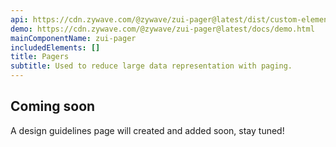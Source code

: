 ```yaml
---
api: https://cdn.zywave.com/@zywave/zui-pager@latest/dist/custom-elements.json
demo: https://cdn.zywave.com/@zywave/zui-pager@latest/docs/demo.html
mainComponentName: zui-pager
includedElements: []
title: Pagers
subtitle: Used to reduce large data representation with paging.
---
```


## Coming soon

A design guidelines page will created and added soon, stay tuned!
